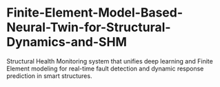 # Finite-Element-Model-Based-Neural-Twin-for-Structural-Dynamics-and-SHM
Structural Health Monitoring system that unifies deep learning and Finite Element modeling for real-time fault detection and dynamic response prediction in smart structures.
